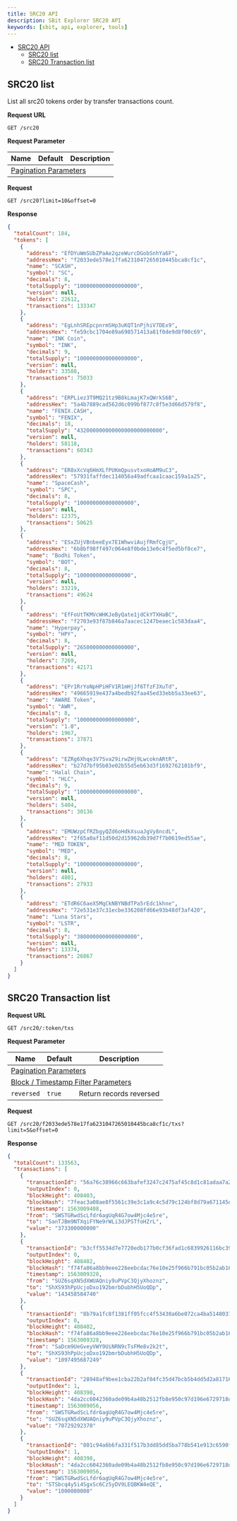 ```yaml
---
title: SRC20 API
description: SBit Explorer SRC20 API
keywords: [sbit, api, explorer, tools]
---
```


- [SRC20 API](#src20-api)
  - [SRC20 list](#src20-list)
  - [SRC20 Transaction list](#src20-transaction-list)


## SRC20 list
List all src20 tokens order by transfer transactions count.

**Request URL**
```
GET /src20
```

**Request Parameter**
<table>
    <thead>
        <tr>
            <th>Name</th>
            <th>Default</th>
            <th>Description</th>
        </tr>
    </thead>
    <tbody>
        <tr>
            <td colspan="3">
              <a href="./#pagination-parameters">
                Pagination Parameters
              </a>
            </td>
        </tr>
    </tbody>
</table>

**Request**
```
GET /src20?limit=10&offset=0
```

**Response**
```json
{
  "totalCount": 184,
  "tokens": [
    {
      "address": "EfDYuWmSUbZPaAe2qzeWurcDGobSnhYa6F",
      "addressHex": "f2033ede578e17fa6231047265010445bca8cf1c",
      "name": "SCASH",
      "symbol": "SC",
      "decimals": 8,
      "totalSupply": "1000000000000000000",
      "version": null,
      "holders": 22612,
      "transactions": 133347
    },
    {
      "address": "EgLnhSREpcpnrmSHp3uKQT1nPjhiV7DEx9",
      "addressHex": "fe59cbc1704e89a698571413a81f0de9d8f00c69",
      "name": "INK Coin",
      "symbol": "INK",
      "decimals": 9,
      "totalSupply": "1000000000000000000",
      "version": null,
      "holders": 33588,
      "transactions": 75033
    },
    {
      "address": "ERPLiez3T9MQ21tz9B8kLmajK7xQWrkS6B",
      "addressHex": "5a4b7889cad562d6c099bf877c8f5e3d66d579f8",
      "name": "FENIX.CASH",
      "symbol": "FENIX",
      "decimals": 18,
      "totalSupply": "432000000000000000000000000",
      "version": null,
      "holders": 58118,
      "transactions": 60343
    },
    {
      "address": "ER8xXcVq6HmXLfPUKmQpusvtxoHoAM9uC3",
      "addressHex": "57931faffdec114056a49adfcaa1caac159a1a25",
      "name": "SpaceCash",
      "symbol": "SPC",
      "decimals": 8,
      "totalSupply": "100000000000000000",
      "version": null,
      "holders": 12375,
      "transactions": 50625
    },
    {
      "address": "ESxZUjVBnbeeEyx7E1WhwviAujfRmfCgjU",
      "addressHex": "6b8bf98ff497c064e8f0bde13e0c4f5ed5bf8ce7",
      "name": "Bodhi Token",
      "symbol": "BOT",
      "decimals": 8,
      "totalSupply": "10000000000000000",
      "version": null,
      "holders": 33219,
      "transactions": 49624
    },
    {
      "address": "EfFoUtTKMVcWHKJeByQate1jdCkYTXHaBC",
      "addressHex": "f2703e93f87b846a7aacec1247beaec1c583daa4",
      "name": "Hyperpay",
      "symbol": "HPY",
      "decimals": 8,
      "totalSupply": "265000000000000000",
      "version": null,
      "holders": 7269,
      "transactions": 42171
    },
    {
      "address": "EPr1RrYoNpHPiHFV1R1mHjJf6TfzFJXuTd",
      "addressHex": "49665919e437a4bedb92faa45ed33ebb5a33ee63",
      "name": "AWARE Token",
      "symbol": "AWR",
      "decimals": 8,
      "totalSupply": "100000000000000000",
      "version": "1.0",
      "holders": 1967,
      "transactions": 37871
    },
    {
      "address": "EZRg6Xhqe3V7Sva29irwZHj9LwcoknARtR",
      "addressHex": "b27d7bf95b03e02b55d5eb63d3f1692762101bf9",
      "name": "Halal Chain",
      "symbol": "HLC",
      "decimals": 9,
      "totalSupply": "1000000000000000000",
      "version": null,
      "holders": 5404,
      "transactions": 30136
    },
    {
      "address": "EMUWzpCfRZbgyQZd6oHdkXsuaJgVy8ncdL",
      "addressHex": "2f65a0af11d50d2d15962db39d7f7b0619ed55ae",
      "name": "MED TOKEN",
      "symbol": "MED",
      "decimals": 8,
      "totalSupply": "1000000000000000000",
      "version": null,
      "holders": 4801,
      "transactions": 27933
    },
    {
      "address": "ETdR6C6aeX5MqCkNBYNBdTPa5rEdc1khne",
      "addressHex": "72e531e37c31ecbe336208fd66e93b48df3af420",
      "name": "Luna Stars",
      "symbol": "LSTR",
      "decimals": 8,
      "totalSupply": "3800000000000000000",
      "version": null,
      "holders": 13374,
      "transactions": 26867
    }
  ]
}
```


## SRC20 Transaction list

**Request URL**
```
GET /src20/:token/txs
```

**Request Parameter**
<table>
    <thead>
        <tr>
            <th>Name</th>
            <th>Default</th>
            <th>Description</th>
        </tr>
    </thead>
    <tbody>
        <tr>
            <td colspan="3">
              <a href="./#pagination-parameters">
                Pagination Parameters
              </a>
            </td>
        </tr>
        <tr>
            <td colspan="3">
              <a href="./#block--timestamp-filter-parameters">
                Block / Timestamp Filter Parameters
              </a>
            </td>
        </tr>
        <tr>
            <td>
              <code>reversed</code>
            </td>
            <td>
              <code>true</code>
            </td>
            <td>Return records reversed</td>
        </tr>
    </tbody>
</table>

**Request**
```
GET /src20/f2033ede578e17fa6231047265010445bca8cf1c/txs?limit=5&offset=0
```

**Response**
```json
{
  "totalCount": 133563,
  "transactions": [
    {
      "transactionId": "56a76c38966c663bafef3247c2475af45c8d1c81adaa7a27773b05853063d06f",
      "outputIndex": 0,
      "blockHeight": 408403,
      "blockHash": "7feac3a08ae8f5561c39e3c1a9c4c5d79c124bf8d79a671145db6933fdb08266",
      "timestamp": 1563009408,
      "from": "SWSTGRwdScLfdr6agUqR4G7ow4Mjc4e5re",
      "to": "SanTJBm9NTXqiFYNe9rWLi3dJPSTfoHZrL",
      "value": "373300000000"
    },
    {
      "transactionId": "b3cff5534d7e7720edb177b0cf36fad1c6839926116bc39175e48ef541b0718a",
      "outputIndex": 0,
      "blockHeight": 408402,
      "blockHash": "f74fa86a8bb9eee226eebcdac76e10e25f966b791bc05b2ab16db9e00b396af6",
      "timestamp": 1563009328,
      "from": "SUZ6sqXN5dXWUAQniy9uPVpC3QjyXhoznz",
      "to": "ShXS93hPpUcjoDxo192bmrbDubhH5UoQDp",
      "value": "143458584740"
    },
    {
      "transactionId": "8b79a1fc8f1381ff05fcc4f53430a6be072ca4ba5148037a48ab2b330b66dc60",
      "outputIndex": 0,
      "blockHeight": 408402,
      "blockHash": "f74fa86a8bb9eee226eebcdac76e10e25f966b791bc05b2ab16db9e00b396af6",
      "timestamp": 1563009328,
      "from": "SaDcm9UeGveyVWY9UiNRN9cTsFMe8v2k2t",
      "to": "ShXS93hPpUcjoDxo192bmrbDubhH5UoQDp",
      "value": "1097495687249"
    },
    {
      "transactionId": "28948af9bee1cba22b2af04fc35d47bcb5b4dd5d2a817168a4238d141d7f5a62",
      "outputIndex": 1,
      "blockHeight": 408398,
      "blockHash": "4da2cc6042360ade09b4a48b2512fb8e950c97d196e6729718d7301296f0bc3e",
      "timestamp": 1563009056,
      "from": "SWSTGRwdScLfdr6agUqR4G7ow4Mjc4e5re",
      "to": "SUZ6sqXN5dXWUAQniy9uPVpC3QjyXhoznz",
      "value": "70729292370"
    },
    {
      "transactionId": "801c94a6b6fa331f517b3dd85dd5ba778b541e913c6590feb9e26590cfad5050",
      "outputIndex": 1,
      "blockHeight": 408398,
      "blockHash": "4da2cc6042360ade09b4a48b2512fb8e950c97d196e6729718d7301296f0bc3e",
      "timestamp": 1563009056,
      "from": "SWSTGRwdScLfdr6agUqR4G7ow4Mjc4e5re",
      "to": "STSbcq4y5i4SgxSc6Cz5yDV9LEQBKW4eQE",
      "value": "1000000000"
    }
  ]
}
```
